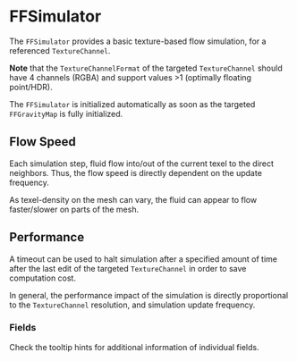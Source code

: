 # FFSimulator

The `FFSimulator` provides a basic texture-based flow simulation, for a referenced `TextureChannel`.

**Note** that the `TextureChannelFormat` of the targeted `TextureChannel` should have 4 channels (RGBA) and support values >1 (optimally floating point/HDR).

The `FFSimulator` is initialized automatically as soon as the targeted `FFGravityMap` is fully initialized.

## Flow Speed

Each simulation step, fluid flow into/out of the current texel to the direct neighbors.
Thus, the flow speed is directly dependent on the update frequency.

As texel-density on the mesh can vary, the fluid can appear to flow faster/slower on parts of the mesh.

## Performance

A timeout can be used to halt simulation after a specified amount of time after the last edit of the targeted `TextureChannel` in order to save computation cost.

In general, the performance impact of the simulation is directly proportional to the `TextureChannel` resolution, and simulation update frequency.

### Fields

Check the tooltip hints for additional information of individual fields.